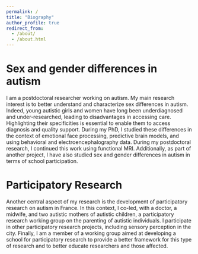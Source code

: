 ```yaml
---
permalink: /
title: "Biography"
author_profile: true
redirect_from: 
  - /about/
  - /about.html
---
```


Sex and gender differences in autism
======
I am a postdoctoral researcher working on autism. My main research interest is to better understand and characterize sex differences in autism. Indeed, young autistic girls and women have long been underdiagnosed and under-researched, leading to disadvantages in accessing care. Highlighting their specificities is essential to enable them to access diagnosis and quality support. During my PhD, I studied these differences in the context of emotional face processing, predictive brain models, and using behavioral and electroencephalography data. During my postdoctoral research, I continued this work using functional MRI. Additionally, as part of another project, I have also studied sex and gender differences in autism in terms of school participation.

Participatory Research
======
Another central aspect of my research is the development of participatory research on autism in France. In this context, I co-led, with a doctor, a midwife, and two autistic mothers of autistic children, a participatory research working group on the parenting of autistic individuals. I participate in other participatory research projects, including sensory perception in the city. Finally, I am a member of a working group aimed at developing a school for participatory research to provide a better framework for this type of research and to better educate researchers and those affected.
